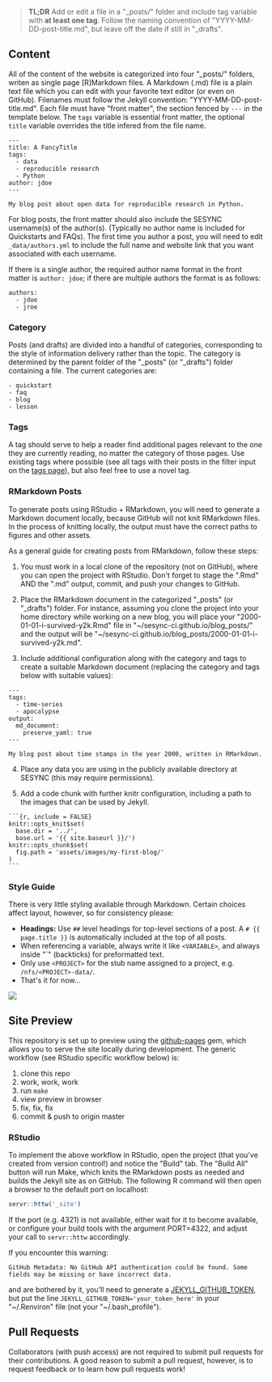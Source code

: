 > **TL;DR** Add or edit a file in a "\_posts/"  folder and include tag variable
> with **at least one tag**. Follow the naming convention of
> "YYYY-MM-DD-post-title.md", but leave off the date if still in "\_drafts".

## Content

All of the content of the website is categorized into four "\_posts/" folders,
writen as single page [R]Markdown files. A Markdown (.md) file is a plain text file
which you can edit with your favorite text editor (or even on GitHub). Filenames
must follow the Jekyll convention: "YYYY-MM-DD-post-title.md". Each file must
have "front matter", the section fenced by `---` in the template below. The
`tags` variable is essential front matter, the optional `title` variable overrides
the title infered from the file name.

```
---
title: A FancyTitle
tags:
  - data
  - reproducible research
  - Python
author: jdoe
---

My blog post about open data for reproducible research in Python.
```

For blog posts, the front matter should also include the SESYNC username(s) of the author(s).
(Typically no author name is included for Quickstarts and FAQs).
The first time you author a post, you will need to edit `_data/authors.yml` 
to include the full name and website link that you want associated with each username.

If there is a single author, the required author name format in the front matter 
is `author: jdoe`; if there are multiple authors the format is as follows:

```
authors:
  - jdoe
  - jroe
```

### Category

Posts (and drafts) are divided into a handful of categories, corresponding to the style of
information delivery rather than the topic. The category is determined by the
parent folder of the "\_posts" (or "\_drafts") folder containing a file. The current categories
are:

```
- quickstart
- faq
- blog
- lesson
```

### Tags

A tag should serve to help a reader find additional pages relevant to the one
they are currently reading, no matter the category of those pages. Use existing
tags where possible (see all tags with their posts in the filter input on the
[tags page](https://cyberhelp.sesync.org/tags.html)), but also feel free to use
a novel tag.

### RMarkdown Posts

To generate posts using RStudio + RMarkdown, you will need to generate a
Markdown document locally, because GitHub will not knit RMarkdown files. In the
process of knitting locally, the output must have the correct paths to figures
and other assets.

As a general guide for creating posts from RMarkdown, follow these steps:

1. You must work in a local clone of the repository (not on GitHub), where you
can open the project with RStudio. Don't forget to stage the ".Rmd" AND the
".md" output, commit, and push your changes to GitHub.

2. Place the RMarkdown document in the categorized "\_posts" (or "\_drafts")
folder. For instance, assuming you clone the project into your home directory while working on a new blog,
you will place your "2000-01-01-i-survived-y2k.Rmd" file in
"\~/sesync-ci.github.io/blog\_posts/" and the output will be
"\~/sesync-ci.github.io/blog\_posts/2000-01-01-i-survived-y2k.md".

3. Include additional configuration along with the category and tags to create a
suitable Markdown document (replacing the category and tags below with suitable
values):
```
---
tags:
  - time-series
  - apocalypse
output:
  md_document:
    preserve_yaml: true
---

My blog post about time stamps in the year 2000, written in RMarkdown.
```

4. Place any data you are using in the publicly available directory at SESYNC
(this may require permissions).

5. Add a code chunk with further knitr configuration, including a path to the
images that can be used by Jekyll.

````
```{r, include = FALSE}
knitr::opts_knit$set(
  base.dir = '../',
  base.url = '{{ site.baseurl }}/')
knitr::opts_chunk$set(
  fig.path = 'assets/images/my-first-blog/'
)
```
````

### Style Guide

There is very little styling available through Markdown. Certain choices affect
layout, however, so for consistency please:

- **Headings:** Use `##` level headings for top-level sections of a post. A
  `# {{ page.title }}` is automatically included at the top of all posts.
- When referencing a variable, always write it like `<VARIABLE>`, and always inside "\`" (backticks)
  for preformatted text.
- Only use `<PROJECT>` for the stub name assigned to a project, e.g. `/nfs/<PROJECT>-data/`.
- That's it for now...

![](https://imgs.xkcd.com/comics/strunk_and_white.png)

## Site Preview

This repository is set up to preview using the
[github-pages](https://github.com/github/pages-gem) gem, which allows you to
serve the site locally during development. The generic workflow (see RStudio
specific workflow below) is:

1. clone this repo
2. work, work, work
3. run `make`
4. view preview in browser
5. fix, fix, fix
6. commit & push to origin master

### RStudio

To implement the above workflow in RStudio, open the project (that you've
created from version control!) and notice the "Build" tab. The "Build All"
button will run Make, which knits the RMarkdown posts as needed and builds the
Jekyll site as on GitHub. The following R command will then open a browser to
the default port on localhost:

```r
servr::httw('_site')
```

If the port (e.g. 4321) is not available, either wait for it to become available,
or configure your build tools with the argument PORT=4322, and adjust your call
to `servr::httw` accordingly.

If you encounter this warning:

```
GitHub Metadata: No GitHub API authentication could be found. Some fields may be missing or have incorrect data.
```

and are bothered by it, you'll need to generate a
[JEKYLL_GITHUB_TOKEN](http://www.petkovicm.com/GitHub-API-problem/), but put the
line `JEKYLL_GITHUB_TOKEN='your_token_here'` in your "\~/.Renviron" file (not
your "\~/.bash_profile").

## Pull Requests

Collaborators (with push access) are not required to submit pull requests for
their contributions. A good reason to submit a pull request, however, is to
request feedback or to learn how pull requests work!
